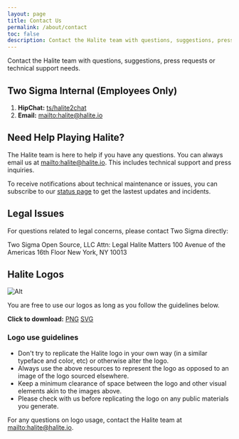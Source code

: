 ```yaml
---
layout: page
title: Contact Us
permalink: /about/contact
toc: false
description: Contact the Halite team with questions, suggestions, press requests or technical support needs.
---
```


Contact the Halite team with questions, suggestions, press requests or technical support needs.

## Two Sigma Internal (Employees Only)

1. **HipChat:** [ts/halite2chat](ts/halite2chat)
2. **Email:** <mailto:halite@halite.io>

## Need Help Playing Halite?

The Halite team is here to help if you have any questions. You can always email us at <mailto:halite@halite.io>. This includes technical support and press inquiries.

To receive notifications about technical maintenance or issues, you can subscribe to our [status page](halite.statuspage.io) to get the lastest updates and incidents.

## Legal Issues

For questions related to legal concerns, please contact Two Sigma directly:

Two Sigma Open Source, LLC
Attn: Legal Halite Matters
100 Avenue of the Americas
16th Floor
New York, NY 10013

## Halite Logos

![Alt](/assets/images/full_logo.png "LOGO")

You are free to use our logos as long as you follow the guidelines below.

**Click to download:** [PNG](/assets/images/full_logo.png)  [SVG](/assets/images/full_logo.svg)

### Logo use guidelines

* Don't try to replicate the Halite logo in your own way (in a similar typeface and color, etc) or otherwise alter the logo.
* Always use the above resources to represent the logo as opposed to an image of the logo sourced elsewhere.
* Keep a minimum clearance of space between the logo and other visual elements akin to the images above.
* Please check with us before replicating the logo on any public materials you generate.

For any questions on logo usage, contact the Halite team at <mailto:halite@halite.io>.

